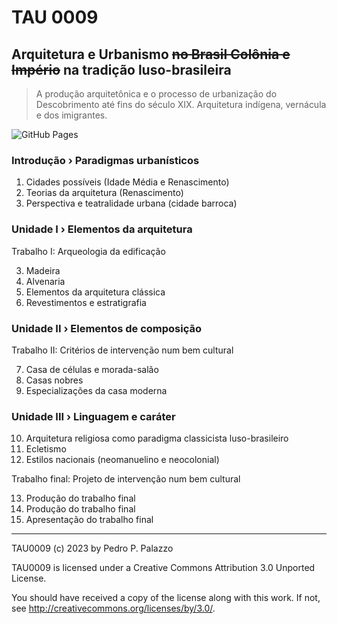 # TAU 0009

## Arquitetura e Urbanismo ~~no Brasil Colônia e Império~~ na tradição luso-brasileira

> A produção arquitetônica e o processo de urbanização do Descobrimento
> até fins do século XIX. Arquitetura indígena, vernácula e dos
> imigrantes.

![GitHub Pages](https://github.com/p3palazzo/TAU0009/actions/workflows/jekyll-gh-pages.yml/badge.svg)

### Introdução › Paradigmas urbanísticos ###

1. Cidades possíveis (Idade Média e Renascimento)
2. Teorias da arquitetura (Renascimento)
3. Perspectiva e teatralidade urbana (cidade barroca)

### Unidade I › Elementos da arquitetura ###

Trabalho I: Arqueologia da edificação

3. Madeira
4. Alvenaria
5. Elementos da arquitetura clássica
6. Revestimentos e estratigrafia

### Unidade II › Elementos de composição ###

Trabalho II: Critérios de intervenção num bem cultural

7. Casa de células e morada-salão
8. Casas nobres
9. Especializações da casa moderna

### Unidade III › Linguagem e caráter ###

10. Arquitetura religiosa como paradigma classicista luso-brasileiro
11. Ecletismo
12. Estilos nacionais (neomanuelino e neocolonial)

Trabalho final: Projeto de intervenção num bem cultural

13. Produção do trabalho final
14. Produção do trabalho final
15. Apresentação do trabalho final

------

 TAU0009 (c) 2023 by Pedro P. Palazzo
 
 TAU0009 is licensed under a
 Creative Commons Attribution 3.0 Unported License.
 
 You should have received a copy of the license along with this
 work.  If not, see <http://creativecommons.org/licenses/by/3.0/>.

